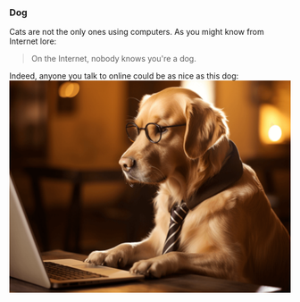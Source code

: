 
### Dog

Cats are not the only ones using computers. As you might know from Internet lore:
> On the Internet, nobody knows you're a dog.

Indeed, anyone you talk to online could be as nice as this dog:
![dog](/additional/dog.png)
